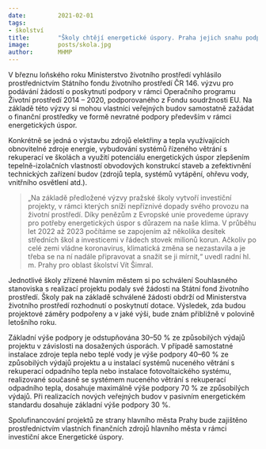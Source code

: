 ```yaml
---
date:         2021-02-01
tags:         
- školství
title:        "Školy chtějí energetické úspory. Praha jejich snahu podpoří"
image: 	      posts/skola.jpg
author:       MHMP
---
```


V březnu loňského roku Ministerstvo životního prostředí vyhlásilo prostřednictvím Státního fondu životního prostředí ČR 146. výzvu pro podávání žádostí o poskytnutí podpory v rámci Operačního programu Životní prostředí 2014 – 2020, podporovaného z Fondu soudržnosti EU. Na základě této výzvy si mohou vlastníci veřejných budov samostatně zažádat o finanční prostředky ve formě nevratné podpory především v rámci energetických úspor.

Konkrétně se jedná o výstavbu zdrojů elektřiny a tepla využívajících obnovitelné zdroje energie, vybudování systémů řízeného větrání s rekuperací ve školách a využití potenciálu energetických úspor zlepšením tepelně-izolačních vlastností obvodových konstrukcí staveb a zefektivnění technických zařízení budov (zdrojů tepla, systémů vytápění, ohřevu vody, vnitřního osvětlení atd.).

> „Na základě předložené výzvy pražské školy vytvoří investiční projekty, v rámci kterých sníží nepříznivé dopady svého provozu na životní prostředí. Díky penězům z Evropské unie provedeme úpravy pro potřeby energetických úspor s důrazem na naše klima. V průběhu let 2022 až 2023 počítáme se zapojením až několika desítek středních škol a investicemi v řádech stovek milionů korun.  Ačkoliv po celé zemi vládne koronavirus, klimatická změna se nezastavila a je třeba se na ní nadále připravovat a snažit se ji mírnit,“ uvedl radní hl. m. Prahy pro oblast školství Vít Šimral.

Jednotlivé školy zřízené hlavním městem si po schválení Souhlasného stanoviska s realizací projektu podaly své žádosti na Státní fond životního prostředí. Školy pak na základě schválené žádosti obdrží od Ministerstva životního prostředí rozhodnutí o poskytnutí dotace. Výsledek, zda budou projektové záměry podpořeny a v jaké výši, bude znám přibližně v polovině letošního roku.

Základní výše podpory je odstupňována 30–50 % ze způsobilých výdajů projektu v závislosti na dosažených úsporách. V případě samostatné instalace zdroje tepla nebo teplé vody je výše podpory 40–60 % ze způsobilých výdajů projektu a u instalací systémů nuceného větrání s rekuperací odpadního tepla nebo instalace fotovoltaického systému, realizované současně se systémem nuceného větrání s rekuperací odpadního tepla, dosahuje maximálně výše podpory 70 % ze způsobilých výdajů. Při realizacích nových veřejných budov v pasivním energetickém standardu dosahuje základní výše podpory 30 %.

Spolufinancování projektů ze strany hlavního města Prahy bude zajištěno prostřednictvím vlastních finančních zdrojů hlavního města v rámci investiční akce Energetické úspory.
